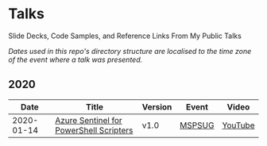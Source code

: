 # Talks
Slide Decks, Code Samples, and Reference Links From My Public Talks

_Dates used in this repo's directory structure are localised to the time zone of the event where a talk was presented._

## 2020

| Date | Title | Version | Event | Video |
|------|-------|---------|-------|-------|
| 2020-01-14 | [Azure Sentinel for PowerShell Scripters](2020/01%20-%20January/14%20-%20MSPSUG%20-%20Azure%20Sentinel%20for%20PowerShell%20Scripters%20(v1.0)) | v1.0 | [MSPSUG](http://mspsug.com/) | [YouTube](https://youtu.be/CtJbOm9uLh8) |
